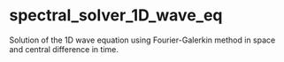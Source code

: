 # spectral_solver_1D_wave_eq
Solution of the 1D wave equation using Fourier-Galerkin method in space and central difference in time.
